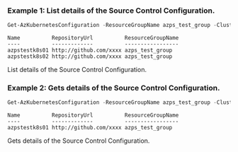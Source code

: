 ### Example 1: List details of the Source Control Configuration.
```powershell
Get-AzKubernetesConfiguration -ResourceGroupName azps_test_group -ClusterName azps_test_cluster -ClusterType ConnectedClusters
```

```output
Name          RepositoryUrl          ResourceGroupName
----          -------------          -----------------
azpstestk8s01 http://github.com/xxxx azps_test_group
azpstestk8s02 http://github.com/xxxx azps_test_group
```

List details of the Source Control Configuration.

### Example 2: Gets details of the Source Control Configuration.
```powershell
Get-AzKubernetesConfiguration -ResourceGroupName azps_test_group -ClusterName azps_test_cluster -ClusterType ConnectedClusters -Name azpstestk8s01
```

```output
Name          RepositoryUrl          ResourceGroupName
----          -------------          -----------------
azpstestk8s01 http://github.com/xxxx azps_test_group
```

Gets details of the Source Control Configuration.